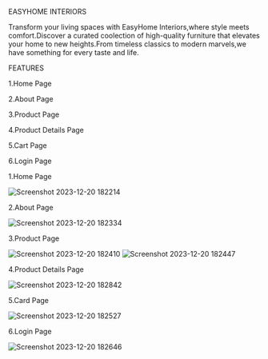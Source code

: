 EASYHOME INTERIORS
    
  Transform your living spaces with EasyHome Interiors,where style meets comfort.Discover a curated coolection of high-quality furniture that elevates your home to new heights.From timeless classics to modern marvels,we have something for every taste and life.

FEATURES

  1.Home Page
  
  2.About Page
  
  3.Product Page
  
  4.Product Details Page
  
  5.Cart Page
  
  6.Login Page


1.Home Page

![Screenshot 2023-12-20 182214](https://github.com/BalahariniMurugan/PROJECT_REACT/assets/153279550/1ea9dc67-9599-472c-a1d4-482b6e7e4f41)

2.About Page

![Screenshot 2023-12-20 182334](https://github.com/BalahariniMurugan/PROJECT_REACT/assets/153279550/64893c69-bc55-4089-afd3-753cc8df3090)

3.Product Page

![Screenshot 2023-12-20 182410](https://github.com/BalahariniMurugan/PROJECT_REACT/assets/153279550/48bdd5df-299b-49fe-8169-f0abaacae09c)
![Screenshot 2023-12-20 182447](https://github.com/BalahariniMurugan/PROJECT_REACT/assets/153279550/8543235b-6f48-4d23-8d2a-ffdfa9e09da5)

4.Product Details Page

![Screenshot 2023-12-20 182842](https://github.com/BalahariniMurugan/PROJECT_REACT/assets/153279550/5c3bf495-21bb-4bf6-bdea-4be89337365b)

5.Card Page

![Screenshot 2023-12-20 182527](https://github.com/BalahariniMurugan/PROJECT_REACT/assets/153279550/8c611ba2-cfcb-4b01-803e-2de35f994608)

6.Login Page

![Screenshot 2023-12-20 182646](https://github.com/BalahariniMurugan/PROJECT_REACT/assets/153279550/295da2f5-f413-405b-97e4-161c042d0b20)


